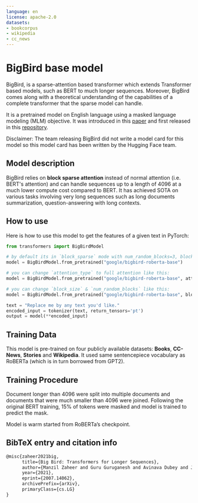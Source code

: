 ```yaml
---
language: en
license: apache-2.0
datasets:
- bookcorpus
- wikipedia
- cc_news
---
```


# BigBird base model

BigBird, is a sparse-attention based transformer which extends Transformer based models, such as BERT to much longer sequences. Moreover, BigBird comes along with a theoretical understanding of the capabilities of a complete transformer that the sparse model can handle.

It is a pretrained model on English language using a masked language modeling (MLM) objective. It was introduced in this [paper](https://arxiv.org/abs/2007.14062) and first released in this [repository](https://github.com/google-research/bigbird).

Disclaimer: The team releasing BigBird did not write a model card for this model so this model card has been written by the Hugging Face team.

## Model description

BigBird relies on **block sparse attention** instead of normal attention (i.e. BERT's attention) and can handle sequences up to a length of 4096 at a much lower compute cost compared to BERT. It has achieved SOTA on various tasks involving very long sequences such as long documents summarization, question-answering with long contexts.

## How to use

Here is how to use this model to get the features of a given text in PyTorch:

```python
from transformers import BigBirdModel

# by default its in `block_sparse` mode with num_random_blocks=3, block_size=64
model = BigBirdModel.from_pretrained("google/bigbird-roberta-base")

# you can change `attention_type` to full attention like this:
model = BigBirdModel.from_pretrained("google/bigbird-roberta-base", attention_type="original_full")

# you can change `block_size` & `num_random_blocks` like this:
model = BigBirdModel.from_pretrained("google/bigbird-roberta-base", block_size=16, num_random_blocks=2)

text = "Replace me by any text you'd like."
encoded_input = tokenizer(text, return_tensors='pt')
output = model(**encoded_input)
```

## Training Data

This model is pre-trained on four publicly available datasets: **Books**, **CC-News**, **Stories** and **Wikipedia**. It used same sentencepiece vocabulary as RoBERTa (which is in turn borrowed from GPT2).

## Training Procedure

Document longer than 4096 were split into multiple documents and documents that were much smaller than 4096 were joined. Following the original BERT training, 15% of tokens were masked and model is trained to predict the mask.

Model is warm started from RoBERTa’s checkpoint.

## BibTeX entry and citation info

```tex
@misc{zaheer2021big,
      title={Big Bird: Transformers for Longer Sequences}, 
      author={Manzil Zaheer and Guru Guruganesh and Avinava Dubey and Joshua Ainslie and Chris Alberti and Santiago Ontanon and Philip Pham and Anirudh Ravula and Qifan Wang and Li Yang and Amr Ahmed},
      year={2021},
      eprint={2007.14062},
      archivePrefix={arXiv},
      primaryClass={cs.LG}
}
```
